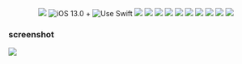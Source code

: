 <p align="center">
<img src="https://badgen.net/badge/icon/apple?icon=apple&label">
<img src="https://img.shields.io/badge/iOS-13.0 +-f05138?labelColor=282c34&logo=apple" alt="iOS 13.0 +" />
  
<img src="https://img.shields.io/badge/Swift5 + -f05138?labelColor=282c34&logo=swift" alt="Use Swift" />

<img src="https://img.shields.io/badge/build-passing-brightgreen"/>

<img src="https://img.shields.io/github/license/DevLiuSir/Timer.svg"/>

<img src="https://img.shields.io/github/languages/code-size/DevLiuSir/Timer?color=ff69b4&label=codeSize"/>

<img src="https://badgen.net/github/commits/DevLiuSir/Timer"/>

<img src="https://img.shields.io/github/last-commit/DevLiuSir/Timer"/>

<img src="https://img.shields.io/github/commit-activity/m/DevLiuSir/Timer"/>

<img src="https://img.shields.io/github/stars/DevLiuSir/Timer.svg?style=social&label=Star"/>

<img src="https://img.shields.io/github/forks/DevLiuSir/Timer?style=social"/>

<img src= "https://img.shields.io/github/watchers/DevLiuSir/Timer?style=social"/>
<a href="https://twitter.com/LiuChuan_"><img src="https://img.shields.io/twitter/follow/LiuChuan_.svg?style=social"></a>

</p>



### screenshot

![](https://github.com/DevLiuSir/Timer/raw/master/Timer/Design/Preview.gif)
